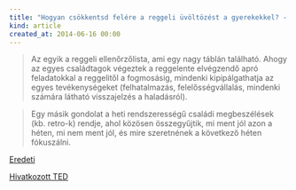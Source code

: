 ```yaml
---
title: "Hogyan csökkentsd felére a reggeli üvöltözést a gyerekekkel? - Tudatos Vezetess"
kind: article
created_at: 2014-06-16 00:00
---
```


> Az egyik a reggeli ellenőrzőlista, ami egy nagy táblán található. Ahogy az egyes családtagok végeztek a reggelente elvégzendő apró feladatokkal a reggelitől a fogmosásig, mindenki kipipálgathatja az egyes tevékenységeket (felhatalmazás, felelősségvállalás, mindenki számára látható visszajelzés a haladásról).

> Egy másik gondolat a heti rendszerességű családi megbeszélések (kb. retro-k) rendje, ahol közösen összegyűjtik, mi ment jól azon a héten, mi nem ment jól, és mire szeretnének a következő héten fókuszálni. 

[Eredeti](http://tudatosvezetes.blogspot.com/2014/04/hogyan-csokkentsd-felere-reggeli.html)

[Hivatkozott TED](http://www.ted.com/talks/bruce_feiler_agile_programming_for_your_family)